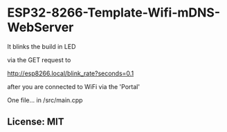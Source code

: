 # ESP32-8266-Template-Wifi-mDNS-WebServer

It blinks the build in LED

via the GET request to

http://esp8266.local/blink_rate?seconds=0.1

after you are connected to WiFi via the 'Portal'

One file... in /src/main.cpp

## License: MIT
